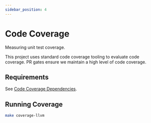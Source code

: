 ```yaml
---
sidebar_position: 4
---
```


# Code Coverage

Measuring unit test coverage.

This project uses standard code coverage tooling to evaluate code coverage. PR
gates ensure we maintain a high level of code coverage.

## Requirements

See [Code Coverage Dependencies](Dependencies.md#code-coverage-dependencies).

## Running Coverage

```bash
make coverage-llvm
```
